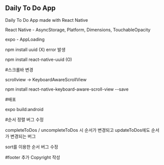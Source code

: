 ## Daily To Do App
Daily To Do App made with React Native

React Native - AsyncStorage, Platform, Dimensions, TouchableOpacity

expo - AppLoading

npm install uuid (X) error 발생

npm install react-native-uuid (O)

#스크롤바 변경

scrollview -> KeyboardAwareScrollView

npm install react-native-keyboard-aware-scroll-view --save


#배포

expo build:android


#순서 정렬 버그 수정

completeToDos / uncompleteToDos 시 순서가 변경되고
updateToDos에도 순서가 변경되는 버그

sort를 이용한 순서 버그 수정

#footer 추가
Copyright 작성
